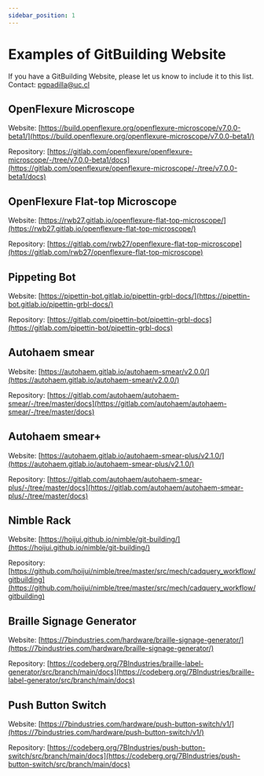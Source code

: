 ```yaml
---
sidebar_position: 1
---
```


# Examples of GitBuilding Website

If you have a GitBuilding Website, please let us know to include it to this list. Contact: pgpadilla@uc.cl

## OpenFlexure Microscope

Website: [https://build.openflexure.org/openflexure-microscope/v7.0.0-beta1/](https://build.openflexure.org/openflexure-microscope/v7.0.0-beta1/)

Repository: [https://gitlab.com/openflexure/openflexure-microscope/-/tree/v7.0.0-beta1/docs](https://gitlab.com/openflexure/openflexure-microscope/-/tree/v7.0.0-beta1/docs)

## OpenFlexure Flat-top Microscope

Website: [https://rwb27.gitlab.io/openflexure-flat-top-microscope/](https://rwb27.gitlab.io/openflexure-flat-top-microscope/)

Repository: [https://gitlab.com/rwb27/openflexure-flat-top-microscope](https://gitlab.com/rwb27/openflexure-flat-top-microscope)

## Pippeting Bot

Website: [https://pipettin-bot.gitlab.io/pipettin-grbl-docs/](https://pipettin-bot.gitlab.io/pipettin-grbl-docs/)

Repository: [https://gitlab.com/pipettin-bot/pipettin-grbl-docs](https://gitlab.com/pipettin-bot/pipettin-grbl-docs)

## Autohaem smear

Website: [https://autohaem.gitlab.io/autohaem-smear/v2.0.0/](https://autohaem.gitlab.io/autohaem-smear/v2.0.0/)

Repository: [https://gitlab.com/autohaem/autohaem-smear/-/tree/master/docs](https://gitlab.com/autohaem/autohaem-smear/-/tree/master/docs)

## Autohaem smear+

Website: [https://autohaem.gitlab.io/autohaem-smear-plus/v2.1.0/](https://autohaem.gitlab.io/autohaem-smear-plus/v2.1.0/)

Repository: [https://gitlab.com/autohaem/autohaem-smear-plus/-/tree/master/docs](https://gitlab.com/autohaem/autohaem-smear-plus/-/tree/master/docs)

## Nimble Rack

Website: [https://hoijui.github.io/nimble/git-building/](https://hoijui.github.io/nimble/git-building/)

Repository: [https://github.com/hoijui/nimble/tree/master/src/mech/cadquery_workflow/gitbuilding](https://github.com/hoijui/nimble/tree/master/src/mech/cadquery_workflow/gitbuilding)

## Braille Signage Generator

Website: [https://7bindustries.com/hardware/braille-signage-generator/](https://7bindustries.com/hardware/braille-signage-generator/)

Repository: [https://codeberg.org/7BIndustries/braille-label-generator/src/branch/main/docs](https://codeberg.org/7BIndustries/braille-label-generator/src/branch/main/docs)

## Push Button Switch

Website: [https://7bindustries.com/hardware/push-button-switch/v1/](https://7bindustries.com/hardware/push-button-switch/v1/)

Repository: [https://codeberg.org/7BIndustries/push-button-switch/src/branch/main/docs](https://codeberg.org/7BIndustries/push-button-switch/src/branch/main/docs)